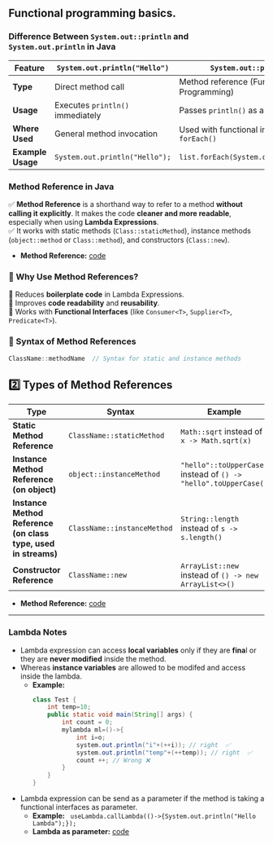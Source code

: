 ## Functional programming basics.

### **Difference Between `System.out::println` and `System.out.println` in Java**  

| Feature               | `System.out.println("Hello")` | `System.out::println` |
|----------------------|--------------------------------|----------------------|
| **Type** | Direct method call | Method reference (Functional Programming) |
| **Usage** | Executes `println()` immediately | Passes `println()` as a reference |
| **Where Used** | General method invocation | Used with functional interfaces like `forEach()` |
| **Example Usage** | `System.out.println("Hello");` | `list.forEach(System.out::println);` |


### **Method Reference in Java**  

✅ **Method Reference** is a shorthand way to refer to a method **without calling it explicitly**. It makes the code **cleaner and more readable**, especially when using **Lambda Expressions**.  
✅  It works with static methods (`Class::staticMethod`), instance methods (`object::method` or `Class::method`), and constructors (`Class::new`).
- **Method Reference:** [code](https://github.com/MJubairahamed/JavaLearningCodeRepo/blob/main/Code/FunctionalInterface/LamdaExamples/LambdaMultiParamExample.java)

### **🔹 Why Use Method References?**
🔸 Reduces **boilerplate code** in Lambda Expressions.  
🔸 Improves **code readability** and **reusability**.  
🔸 Works with **Functional Interfaces** (like `Consumer<T>`, `Supplier<T>`, `Predicate<T>`).  

### **🔹 Syntax of Method References**
```java
ClassName::methodName  // Syntax for static and instance methods
```

## **2️⃣ Types of Method References**
| Type | Syntax | Example |
|------|--------|---------|
| **Static Method Reference** | `ClassName::staticMethod` | `Math::sqrt` instead of `x -> Math.sqrt(x)` |
| **Instance Method Reference (on object)** | `object::instanceMethod` | `"hello"::toUpperCase` instead of `() -> "hello".toUpperCase()` |
| **Instance Method Reference (on class type, used in streams)** | `ClassName::instanceMethod` | `String::length` instead of `s -> s.length()` |
| **Constructor Reference** | `ClassName::new` | `ArrayList::new` instead of `() -> new ArrayList<>()` |

- **Method Reference:** [code](https://github.com/MJubairahamed/JavaLearningCodeRepo/blob/main/Code/FunctionalInterface/LamdaExamples/MethodReferenceExample.java)

---

### Lambda Notes

- Lambda expression can access **local variables** only if they are **fina**l or they are **never modified** inside the method.
- Whereas **instance variables** are allowed to be modifed and access inside the lambda.
    - **Example:**  
        ```java        
        class Test {   
            int temp=10;
            public static void main(String[] args) {
                int count = 0;
                mylambda ml=()->{ 
                    int i=o;
                    system.out.println("i"+(++i)); // right  ✅                              
                    system.out.println("temp"+(++temp)); // right  ✅
                    count ++; // Wrong ❌
                }
            }
        }
        ```
- Lambda expression can be send as a parameter if the method is taking a functional interfaces as parameter.
    - **Example:**  ` useLambda.callLambda(()->{System.out.println("Hello Lambda");});`
    - **Lambda as parameter:** [code](https://github.com/MJubairahamed/JavaLearningCodeRepo/blob/main/Code/FunctionalInterface/LamdaExamples/LambdaMultiParamExample.java)
       